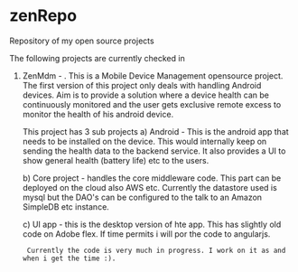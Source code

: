 # zenRepo
Repository of my open source projects

The following projects are currently checked in

1. ZenMdm - . 
   This is a Mobile Device Management opensource project. The first version of this project only deals with handling Android devices.
   Aim is to provide a solution where a device health can be continuously monitored and the user gets exclusive remote excess to monitor the 
   health of his android device.
   
   This project has 3 sub projects
     a) Android - This is the android app that needs to be installed on the device. This would internally keep on sending the health data 
        to the backend service. It also provides a UI to show general health (battery life) etc to the users.
        
      b) Core project - handles the core middleware code. This part can be deployed on the cloud also AWS etc. Currently the datastore
         used is mysql but the DAO's can be configured to the talk to an Amazon SimpleDB etc instance.
         
      c) UI app - this is the desktop version of hte app. This has slightly old code on Adobe flex. If time permits i will por the code 
         to angularjs.
        
        Currently the code is very much in progress. I work on it as and when i get the time :). 
